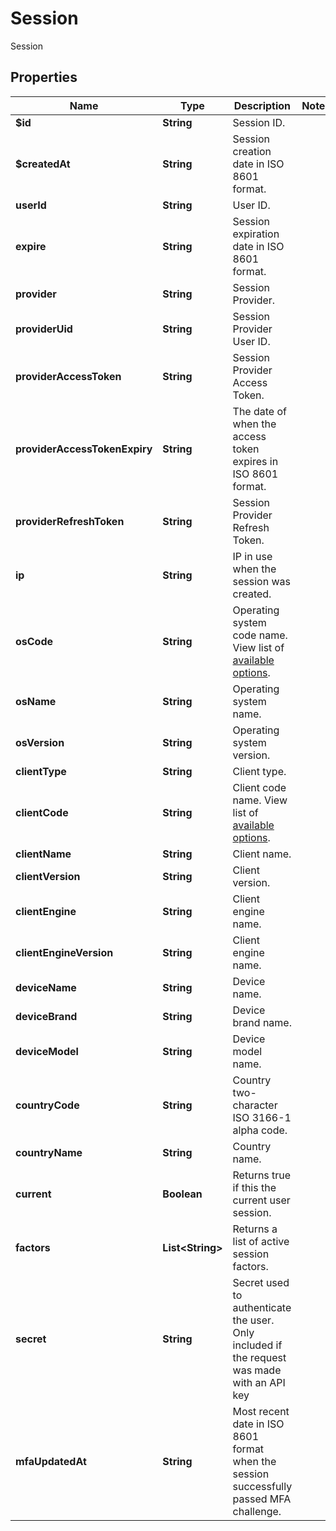 

# Session

Session

## Properties

| Name | Type | Description | Notes |
|------------ | ------------- | ------------- | -------------|
|**$id** | **String** | Session ID. |  |
|**$createdAt** | **String** | Session creation date in ISO 8601 format. |  |
|**userId** | **String** | User ID. |  |
|**expire** | **String** | Session expiration date in ISO 8601 format. |  |
|**provider** | **String** | Session Provider. |  |
|**providerUid** | **String** | Session Provider User ID. |  |
|**providerAccessToken** | **String** | Session Provider Access Token. |  |
|**providerAccessTokenExpiry** | **String** | The date of when the access token expires in ISO 8601 format. |  |
|**providerRefreshToken** | **String** | Session Provider Refresh Token. |  |
|**ip** | **String** | IP in use when the session was created. |  |
|**osCode** | **String** | Operating system code name. View list of [available options](https://github.com/appwrite/appwrite/blob/master/docs/lists/os.json). |  |
|**osName** | **String** | Operating system name. |  |
|**osVersion** | **String** | Operating system version. |  |
|**clientType** | **String** | Client type. |  |
|**clientCode** | **String** | Client code name. View list of [available options](https://github.com/appwrite/appwrite/blob/master/docs/lists/clients.json). |  |
|**clientName** | **String** | Client name. |  |
|**clientVersion** | **String** | Client version. |  |
|**clientEngine** | **String** | Client engine name. |  |
|**clientEngineVersion** | **String** | Client engine name. |  |
|**deviceName** | **String** | Device name. |  |
|**deviceBrand** | **String** | Device brand name. |  |
|**deviceModel** | **String** | Device model name. |  |
|**countryCode** | **String** | Country two-character ISO 3166-1 alpha code. |  |
|**countryName** | **String** | Country name. |  |
|**current** | **Boolean** | Returns true if this the current user session. |  |
|**factors** | **List&lt;String&gt;** | Returns a list of active session factors. |  |
|**secret** | **String** | Secret used to authenticate the user. Only included if the request was made with an API key |  |
|**mfaUpdatedAt** | **String** | Most recent date in ISO 8601 format when the session successfully passed MFA challenge. |  |



